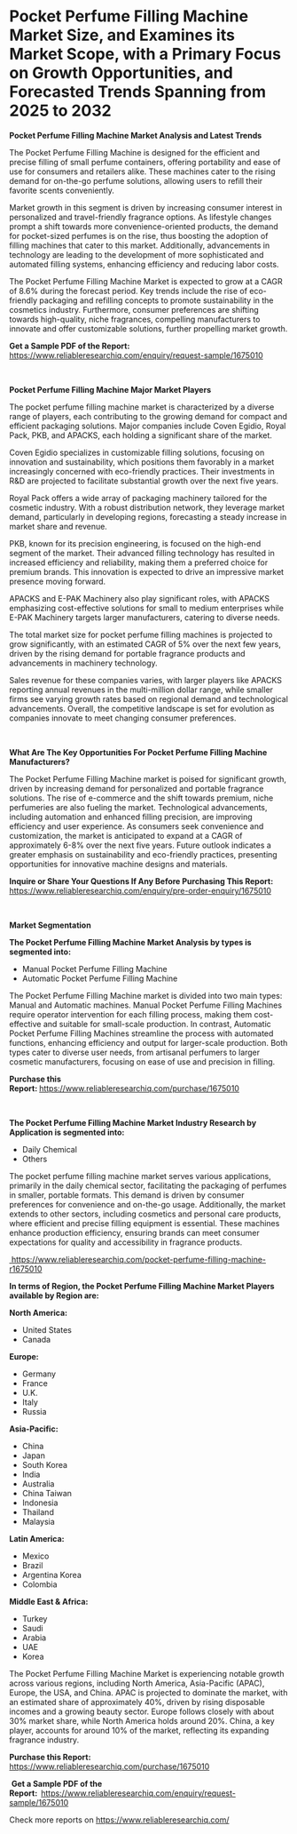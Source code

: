 <p><h1>Pocket Perfume Filling Machine Market Size, and Examines its Market Scope, with a Primary Focus on Growth Opportunities, and Forecasted Trends Spanning from 2025 to 2032</h1></p><p><strong>Pocket Perfume Filling Machine Market Analysis and Latest Trends</strong></p>
<p><p>The Pocket Perfume Filling Machine is designed for the efficient and precise filling of small perfume containers, offering portability and ease of use for consumers and retailers alike. These machines cater to the rising demand for on-the-go perfume solutions, allowing users to refill their favorite scents conveniently.</p><p>Market growth in this segment is driven by increasing consumer interest in personalized and travel-friendly fragrance options. As lifestyle changes prompt a shift towards more convenience-oriented products, the demand for pocket-sized perfumes is on the rise, thus boosting the adoption of filling machines that cater to this market. Additionally, advancements in technology are leading to the development of more sophisticated and automated filling systems, enhancing efficiency and reducing labor costs.</p><p>The Pocket Perfume Filling Machine Market is expected to grow at a CAGR of 8.6% during the forecast period. Key trends include the rise of eco-friendly packaging and refilling concepts to promote sustainability in the cosmetics industry. Furthermore, consumer preferences are shifting towards high-quality, niche fragrances, compelling manufacturers to innovate and offer customizable solutions, further propelling market growth.</p></p>
<p><strong>Get a Sample PDF of the Report:&nbsp;</strong> <a href="https://www.reliableresearchiq.com/enquiry/request-sample/1675010?utm_campaign=3129&utm_medium=2&utm_source=Github&utm_content=ia&utm_term=10042025&utm_id=pocket-perfume-filling-machine">https://www.reliableresearchiq.com/enquiry/request-sample/1675010</a></p>
<p>&nbsp;</p>
<p><strong>Pocket Perfume Filling Machine Major Market Players</strong></p>
<p><p>The pocket perfume filling machine market is characterized by a diverse range of players, each contributing to the growing demand for compact and efficient packaging solutions. Major companies include Coven Egidio, Royal Pack, PKB, and APACKS, each holding a significant share of the market.</p><p>Coven Egidio specializes in customizable filling solutions, focusing on innovation and sustainability, which positions them favorably in a market increasingly concerned with eco-friendly practices. Their investments in R&D are projected to facilitate substantial growth over the next five years.</p><p>Royal Pack offers a wide array of packaging machinery tailored for the cosmetic industry. With a robust distribution network, they leverage market demand, particularly in developing regions, forecasting a steady increase in market share and revenue.</p><p>PKB, known for its precision engineering, is focused on the high-end segment of the market. Their advanced filling technology has resulted in increased efficiency and reliability, making them a preferred choice for premium brands. This innovation is expected to drive an impressive market presence moving forward.</p><p>APACKS and E-PAK Machinery also play significant roles, with APACKS emphasizing cost-effective solutions for small to medium enterprises while E-PAK Machinery targets larger manufacturers, catering to diverse needs.</p><p>The total market size for pocket perfume filling machines is projected to grow significantly, with an estimated CAGR of 5% over the next few years, driven by the rising demand for portable fragrance products and advancements in machinery technology.</p><p>Sales revenue for these companies varies, with larger players like APACKS reporting annual revenues in the multi-million dollar range, while smaller firms see varying growth rates based on regional demand and technological advancements. Overall, the competitive landscape is set for evolution as companies innovate to meet changing consumer preferences.</p></p>
<p>&nbsp;</p>
<p><strong>What Are The Key Opportunities For Pocket Perfume Filling Machine Manufacturers?</strong></p>
<p><p>The Pocket Perfume Filling Machine market is poised for significant growth, driven by increasing demand for personalized and portable fragrance solutions. The rise of e-commerce and the shift towards premium, niche perfumeries are also fueling the market. Technological advancements, including automation and enhanced filling precision, are improving efficiency and user experience. As consumers seek convenience and customization, the market is anticipated to expand at a CAGR of approximately 6-8% over the next five years. Future outlook indicates a greater emphasis on sustainability and eco-friendly practices, presenting opportunities for innovative machine designs and materials.</p></p>
<p><strong>Inquire or Share Your Questions If Any Before Purchasing This Report:</strong> <a href="https://www.reliableresearchiq.com/enquiry/pre-order-enquiry/1675010?utm_campaign=3129&utm_medium=2&utm_source=Github&utm_content=ia&utm_term=10042025&utm_id=pocket-perfume-filling-machine">https://www.reliableresearchiq.com/enquiry/pre-order-enquiry/1675010</a></p>
<p>&nbsp;</p>
<p><strong>Market Segmentation</strong></p>
<p><strong>The Pocket Perfume Filling Machine Market Analysis by types is segmented into:</strong></p>
<p><ul><li>Manual Pocket Perfume Filling Machine</li><li>Automatic Pocket Perfume Filling Machine</li></ul></p>
<p><p>The Pocket Perfume Filling Machine market is divided into two main types: Manual and Automatic machines. Manual Pocket Perfume Filling Machines require operator intervention for each filling process, making them cost-effective and suitable for small-scale production. In contrast, Automatic Pocket Perfume Filling Machines streamline the process with automated functions, enhancing efficiency and output for larger-scale production. Both types cater to diverse user needs, from artisanal perfumers to larger cosmetic manufacturers, focusing on ease of use and precision in filling.</p></p>
<p><strong>Purchase this Report:&nbsp;</strong><a href="https://www.reliableresearchiq.com/purchase/1675010?utm_campaign=3129&utm_medium=2&utm_source=Github&utm_content=ia&utm_term=10042025&utm_id=pocket-perfume-filling-machine">https://www.reliableresearchiq.com/purchase/1675010</a></p>
<p>&nbsp;</p>
<p><strong>The Pocket Perfume Filling Machine Market Industry Research by Application is segmented into:</strong></p>
<p><ul><li>Daily Chemical</li><li>Others</li></ul></p>
<p><p>The pocket perfume filling machine market serves various applications, primarily in the daily chemical sector, facilitating the packaging of perfumes in smaller, portable formats. This demand is driven by consumer preferences for convenience and on-the-go usage. Additionally, the market extends to other sectors, including cosmetics and personal care products, where efficient and precise filling equipment is essential. These machines enhance production efficiency, ensuring brands can meet consumer expectations for quality and accessibility in fragrance products.</p></p>
<p><a href="https://www.reliableresearchiq.com/pocket-perfume-filling-machine-r1675010?utm_campaign=3129&utm_medium=2&utm_source=Github&utm_content=ia&utm_term=10042025&utm_id=pocket-perfume-filling-machine">&nbsp;https://www.reliableresearchiq.com/pocket-perfume-filling-machine-r1675010</a></p>
<p><strong>In terms of Region, the Pocket Perfume Filling Machine Market Players available by Region are:</strong></p>
<p>
    <p> <strong> North America: </strong>
        <ul>
            <li>United States</li>
            <li>Canada</li>
        </ul>
        </p> 
    <p> <strong> Europe: </strong>
        <ul>
            <li>Germany</li>
            <li>France</li>
            <li>U.K.</li>
            <li>Italy</li>
            <li>Russia</li>
        </ul>
        </p> 
    <p> <strong> Asia-Pacific: </strong>
        <ul>
            <li>China</li>
            <li>Japan</li>
            <li>South Korea</li>
            <li>India</li>
            <li>Australia</li>
            <li>China Taiwan</li>
            <li>Indonesia</li>
            <li>Thailand</li>
            <li>Malaysia</li>
        </ul>
        </p> 
    <p> <strong> Latin America: </strong>
        <ul>
            <li>Mexico</li>
            <li>Brazil</li>
            <li>Argentina Korea</li>
            <li>Colombia</li>
        </ul>
        </p> 
    <p> <strong> Middle East & Africa: </strong>
        <ul>
            <li>Turkey</li>
            <li>Saudi</li>
            <li>Arabia</li>
            <li>UAE</li>
            <li>Korea</li>
        </ul>
    </p>
    </p>
<p><p>The Pocket Perfume Filling Machine Market is experiencing notable growth across various regions, including North America, Asia-Pacific (APAC), Europe, the USA, and China. APAC is projected to dominate the market, with an estimated share of approximately 40%, driven by rising disposable incomes and a growing beauty sector. Europe follows closely with about 30% market share, while North America holds around 20%. China, a key player, accounts for around 10% of the market, reflecting its expanding fragrance industry.</p></p>
<p><strong>Purchase this Report: </strong><a href="https://www.reliableresearchiq.com/purchase/1675010?utm_campaign=3129&utm_medium=2&utm_source=Github&utm_content=ia&utm_term=10042025&utm_id=pocket-perfume-filling-machine">https://www.reliableresearchiq.com/purchase/1675010</a></p>
<p>&nbsp;<strong>Get a Sample PDF of the Report:&nbsp;&nbsp;</strong><a href="https://www.reliableresearchiq.com/enquiry/request-sample/1675010?utm_campaign=3129&utm_medium=2&utm_source=Github&utm_content=ia&utm_term=10042025&utm_id=pocket-perfume-filling-machine">https://www.reliableresearchiq.com/enquiry/request-sample/1675010</a></p>
<p><strong></strong></p>
<p>Check more reports on <a href="https://www.reliableresearchiq.com/?utm_campaign=3129&utm_medium=2&utm_source=Github&utm_content=ia&utm_term=10042025&utm_id=pocket-perfume-filling-machine">https://www.reliableresearchiq.com/</a></p>